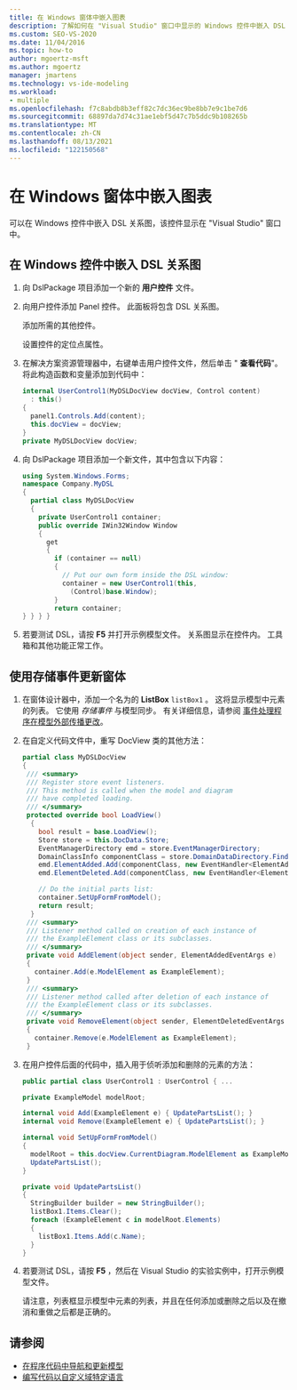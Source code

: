 ```yaml
---
title: 在 Windows 窗体中嵌入图表
description: 了解如何在 "Visual Studio" 窗口中显示的 Windows 控件中嵌入 DSL 关系图。
ms.custom: SEO-VS-2020
ms.date: 11/04/2016
ms.topic: how-to
author: mgoertz-msft
ms.author: mgoertz
manager: jmartens
ms.technology: vs-ide-modeling
ms.workload:
- multiple
ms.openlocfilehash: f7c8abdb8b3eff82c7dc36ec9be8bb7e9c1be7d6
ms.sourcegitcommit: 68897da7d74c31ae1ebf5d47c7b5ddc9b108265b
ms.translationtype: MT
ms.contentlocale: zh-CN
ms.lasthandoff: 08/13/2021
ms.locfileid: "122150568"
---
```

# <a name="embed-a-diagram-in-a-windows-form"></a>在 Windows 窗体中嵌入图表

可以在 Windows 控件中嵌入 DSL 关系图，该控件显示在 "Visual Studio" 窗口中。

## <a name="embed-a-dsl-diagram-in-a-windows-control"></a>在 Windows 控件中嵌入 DSL 关系图

1. 向 DslPackage 项目添加一个新的 **用户控件** 文件。

2. 向用户控件添加 Panel 控件。 此面板将包含 DSL 关系图。

     添加所需的其他控件。

     设置控件的定位点属性。

3. 在解决方案资源管理器中，右键单击用户控件文件，然后单击 " **查看代码**"。 将此构造函数和变量添加到代码中：

    ```csharp
    internal UserControl1(MyDSLDocView docView, Control content)
      : this()
    {
      panel1.Controls.Add(content);
      this.docView = docView;
    }
    private MyDSLDocView docView;
    ```

4. 向 DslPackage 项目添加一个新文件，其中包含以下内容：

    ```csharp
    using System.Windows.Forms;
    namespace Company.MyDSL
    {
      partial class MyDSLDocView
      {
        private UserControl1 container;
        public override IWin32Window Window
        {
          get
          {
            if (container == null)
            {
              // Put our own form inside the DSL window:
              container = new UserControl1(this,
                (Control)base.Window);
            }
            return container;
    } } } }
    ```

5. 若要测试 DSL，请按 **F5** 并打开示例模型文件。 关系图显示在控件内。 工具箱和其他功能正常工作。

## <a name="update-the-form-using-store-events"></a>使用存储事件更新窗体

1. 在窗体设计器中，添加一个名为的 **ListBox** `listBox1` 。 这将显示模型中元素的列表。 它使用 *存储事件* 与模型同步。 有关详细信息，请参阅 [事件处理程序在模型外部传播更改](../modeling/event-handlers-propagate-changes-outside-the-model.md)。

2. 在自定义代码文件中，重写 DocView 类的其他方法：

    ```csharp
    partial class MyDSLDocView
    {
     /// <summary>
     /// Register store event listeners.
     /// This method is called when the model and diagram
     /// have completed loading.
     /// </summary>
     protected override bool LoadView()
      {
        bool result = base.LoadView();
        Store store = this.DocData.Store;
        EventManagerDirectory emd = store.EventManagerDirectory;
        DomainClassInfo componentClass = store.DomainDataDirectory.FindDomainClass(typeof(ExampleElement));
        emd.ElementAdded.Add(componentClass, new EventHandler<ElementAddedEventArgs>(AddElement));
        emd.ElementDeleted.Add(componentClass, new EventHandler<ElementDeletedEventArgs>(RemoveElement));

        // Do the initial parts list:
        container.SetUpFormFromModel();
        return result;
      }
     /// <summary>
     /// Listener method called on creation of each instance of
     /// the ExampleElement class or its subclasses.
     /// </summary>
     private void AddElement(object sender, ElementAddedEventArgs e)
     {
       container.Add(e.ModelElement as ExampleElement);
     }
     /// <summary>
     /// Listener method called after deletion of each instance of
     /// the ExampleElement class or its subclasses.
     /// </summary>
     private void RemoveElement(object sender, ElementDeletedEventArgs e)
     {
       container.Remove(e.ModelElement as ExampleElement);
     }
    ```

3. 在用户控件后面的代码中，插入用于侦听添加和删除的元素的方法：

    ```csharp
    public partial class UserControl1 : UserControl { ...

    private ExampleModel modelRoot;

    internal void Add(ExampleElement e) { UpdatePartsList(); }
    internal void Remove(ExampleElement e) { UpdatePartsList(); }

    internal void SetUpFormFromModel()
    {
      modelRoot = this.docView.CurrentDiagram.ModelElement as ExampleModel;
      UpdatePartsList();
    }

    private void UpdatePartsList()
    {
      StringBuilder builder = new StringBuilder();
      listBox1.Items.Clear();
      foreach (ExampleElement c in modelRoot.Elements)
      {
        listBox1.Items.Add(c.Name);
      }
    }
    ```

4. 若要测试 DSL，请按 **F5** ，然后在 Visual Studio 的实验实例中，打开示例模型文件。

     请注意，列表框显示模型中元素的列表，并且在任何添加或删除之后以及在撤消和重做之后都是正确的。

## <a name="see-also"></a>请参阅

- [在程序代码中导航和更新模型](../modeling/navigating-and-updating-a-model-in-program-code.md)
- [编写代码以自定义域特定语言](../modeling/writing-code-to-customise-a-domain-specific-language.md)
